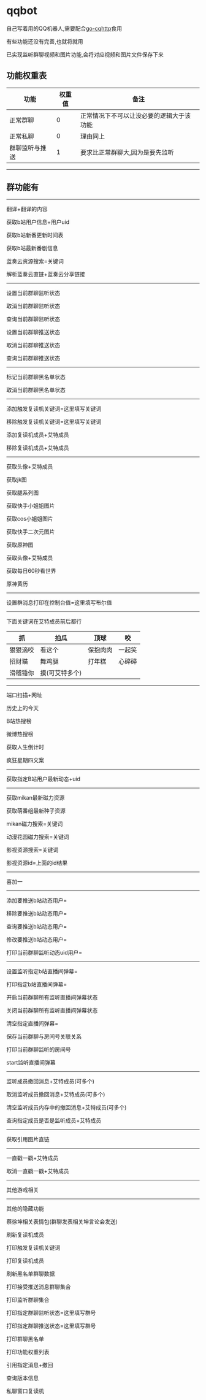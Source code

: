 # qqbot

自己写着用的QQ机器人,需要配合[go-cqhttp](https://docs.go-cqhttp.org/)食用

有些功能还没有完善,也就将就用

已实现监听群聊视频和图片功能,会将对应视频和图片文件保存下来

## **功能权重表**

| 功能      | 权重值 | 备注                   |
|---------|-----|----------------------|
| 正常群聊    | 0   | 正常情况下不可以让没必要的逻辑大于该功能 |
| 正常私聊    | 0   | 理由同上                 |
| 群聊监听与推送 | 1   | 要求比正常群聊大,因为是要先监听     |



<hr>

## 群功能有

<hr>
翻译+翻译的内容

获取b站用户信息+用户uid

获取b站新番更新时间表

获取b站最新番剧信息

蓝奏云资源搜索=关键词

解析蓝奏云直链+蓝奏云分享链接
<hr>
设置当前群聊监听状态

取消当前群聊监听状态

查询当前群聊监听状态

设置当前群聊推送状态

取消当前群聊推送状态

查询当前群聊推送状态
<hr>
标记当前群聊黑名单状态

取消当前群聊黑名单状态
<hr>
添加触发复读机关键词=这里填写关键词

移除触发复读机关键词=这里填写关键词

添加复读机成员+艾特成员

移除复读机成员+艾特成员
<hr>
获取头像+艾特成员

获取jk图

获取腿系列图

获取快手小姐姐图片

获取cos小姐姐图片

获取快手二次元图片

获取原神图

获取头像+艾特成员

获取每日60秒看世界

原神黄历
<hr>
设置群消息打印在控制台值=这里填写布尔值
<hr>
下面关键词在艾特成员前后都行

| 抓   | 拍瓜  | 顶球  | 咬  |
|-----|-----|-----|----|
|   狠狠滴咬  |  看这个   |  保抱肉肉   |  一起笑  |
|   招财猫  |   舞鸡腿  |   打年糕  |  心碎碎  |
|   滑稽锤你     |     摸(可艾特多个)   |        |       |

<hr>
端口扫描+网址

历史上的今天

B站热搜榜

微博热搜榜

获取人生倒计时

疯狂星期四文案
<hr>
获取指定B站用户最新动态+uid
<hr>
获取mikan最新磁力资源

获取萌番组最新种子资源

mikan磁力搜索=关键词

动漫花园磁力搜索=关键词

影视资源搜索=关键词

影视资源id=上面的id结果
<hr>
喜加一
<hr>
添加要推送b站动态用户=

移除要推送b站动态用户=

查询要推送b站动态用户=

修改要推送b站动态用户=

打印当前群聊监听动态uid用户=
<hr>
设置监听指定b站直播间弹幕=

打印指定b站直播间弹幕=

开启当前群聊所有监听直播间弹幕状态

关闭当前群聊所有监听直播间弹幕状态

清空指定直播间弹幕=

保存当前群聊与房间号关联关系

打印当前群聊监听的房间号

start监听直播间弹幕
<hr>
监听成员撤回消息+艾特成员(可多个)

取消监听成员撤回消息+艾特成员(可多个)

清空监听成员内存中的撤回消息+艾特成员(可多个)

查询指定成员是否是监听成员+艾特成员
<hr>
获取引用图片直链
<hr>
一直戳一戳+艾特成员

取消一直戳一戳+艾特成员
<hr>
其他游戏相关
<hr>
其他的隐藏功能

蔡徐坤相关表情包(群聊发表相关坤言论会发送)

刷新复读机成员

打印触发复读机关键词

打印复读机成员

刷新黑名单群聊数据

打印接受推送消息群聊集合

打印监听群聊集合

打印指定群聊监听状态=这里填写群号

打印指定群聊推送状态=这里填写群号

打印群聊黑名单

打印功能权重列表

引用指定消息+撤回

查询版本信息

私聊窗口复读机

